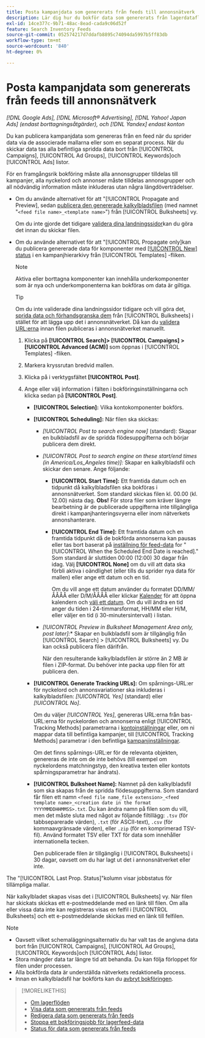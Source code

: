 ```yaml
---
title: Posta kampanjdata som genererats från feeds till annonsnätverk
description: Lär dig hur du bokför data som genererats från lagerdataflöden till annonsnätverk.
exl-id: 14ce377c-9b71-48ac-8ead-cada9c06d52f
feature: Search Inventory Feeds
source-git-commit: 052574217d7ddafb8895c74094da5997b5ff83db
workflow-type: tm+mt
source-wordcount: '840'
ht-degree: 0%

---
```


# Posta kampanjdata som genererats från feeds till annonsnätverk

*[!DNL Google Ads], [!DNL Microsoft® Advertising], [!DNL Yahoo! Japan Ads] (endast borttagningsåtgärder), och [!DNL Yandex] endast konton*

Du kan publicera kampanjdata som genereras från en feed när du sprider data via de associerade mallarna eller som en separat process. När du skickar data tas alla befintliga spridda data bort från [!UICONTROL Campaigns], [!UICONTROL Ad Groups], [!UICONTROL Keywords]och [!UICONTROL Ads] listor.

För en framgångsrik bokföring måste alla annonsgrupper tilldelas till kampanjer, alla nyckelord och annonser måste tilldelas annonsgrupper och all nödvändig information måste inkluderas utan några längdöverträdelser.

* Om du använde alternativet för att &quot;[!UICONTROL Propagate and Preview], sedan [publicera den genererade kalkylbladsfilen](/help/search-social-commerce/campaign-management/bulksheets/bulksheet-post.md) (med namnet &quot;`<feed file name>_<template name>`&quot;) från [!UICONTROL Bulksheets] vy.

  Om du inte gjorde det tidigare [validera dina landningssidor](/help/search-social-commerce/campaign-management/bulksheets/bulksheet-validate-landing-pages.md)kan du göra det innan du skickar filen.

* Om du använde alternativet för att &quot;[!UICONTROL Propagate only]kan du publicera genererade data för komponenter med [[!UICONTROL New] status](propagated-data-status.md) i en kampanjhierarkivy från [!UICONTROL Templates] -fliken.

  >[!NOTE]
  >
  >Aktiva eller borttagna komponenter kan innehålla underkomponenter som är nya och underkomponenterna kan bokföras om data är giltiga.

  >[!TIP]
  >
  >Om du inte validerade dina landningssidor tidigare och vill göra det, [sprida data och förhandsgranska dem](feed-data-propagate.md) från [!UICONTROL Bulksheets] i stället för att lägga upp det i annonsnätverket. Då kan du [validera URL:erna](/help/search-social-commerce/campaign-management/bulksheets/bulksheet-validate-landing-pages.md) innan filen publiceras i annonsnätverket manuellt.

   1. Klicka på **[!UICONTROL Search]> [!UICONTROL Campaigns] >[!UICONTROL Advanced (ACM)]** som öppnas i [!UICONTROL Templates] -fliken.

   1. Markera kryssrutan bredvid mallen.

   1. Klicka på i verktygsfältet **[!UICONTROL Post]**.

   1. Ange eller välj information i fälten i bokföringsinställningarna och klicka sedan på **[!UICONTROL Post]**.

      * **[!UICONTROL Selection]:** Vilka kontokomponenter bokförs.

      * **[!UICONTROL Scheduling]:** När filen ska skickas:

         * *[!UICONTROL Post to search engine now]* (standard): Skapar en bulkbladsfil av de spridda flödesuppgifterna och börjar publicera dem direkt.

         * *[!UICONTROL Post to search engine on these start/end times (in America/Los_Angeles time)]:* Skapar en kalkylbladsfil och skickar den senare. Ange följande:

            * **[!UICONTROL Start Time]:** Ett framtida datum och en tidpunkt då kalkylbladsfilen ska bokföras i annonsnätverket. Som standard skickas filen kl. 00.00 (kl. 12.00) nästa dag. **Obs!** För stora filer som kräver längre bearbetning är de publicerade uppgifterna inte tillgängliga direkt i kampanjhanteringsvyerna eller inom nätverkets annonshanterare.

            * **[!UICONTROL End Time]:** Ett framtida datum och en framtida tidpunkt då de bokförda annonserna kan pausas eller tas bort baserat på [inställning för feed-data](feed-settings-manage.md#feed-data-settings) for &quot;[!UICONTROL When the Scheduled End Date is reached].&quot; Som standard är sluttiden 00:00 (12:00) 30 dagar från idag. Välj **[!UICONTROL None]** om du vill att data ska förbli aktiva i oändlighet (eller tills du sprider nya data för mallen) eller ange ett datum och en tid.

              Om du vill ange ett datum använder du formatet DD/MM/ÅÅÅÅ eller D/M/ÅÅÅÅ eller klickar [Kalender](/help/search-social-commerce/assets/calendar.png "Kalender") för att öppna kalendern och [välj ett datum](/help/search-social-commerce/common-tasks/navigation-editing-selection/calendar.md). Om du vill ändra en tid anger du tiden i 24-timmarsformat, HH/MM eller H/M, eller väljer en tid (i 30-minutersintervall) i listan.

         * *[!UICONTROL Preview in Bulksheet Management Area only, post later]:** Skapar en bulkbladsfil som är tillgänglig från [!UICONTROL Search] > [!UICONTROL Bulksheets] vy. Du kan också publicera filen därifrån.

           När den resulterande kalkylbladsfilen är större än 2 MB är filen i ZIP-format. Du behöver inte packa upp filen för att publicera den.

      * **[!UICONTROL Generate Tracking URLs]:** Om spårnings-URL:er för nyckelord och annonsvariationer ska inkluderas i kalkylbladsfilen: *[!UICONTROL Yes]* (standard) eller *[!UICONTROL No]*.

        Om du väljer *[!UICONTROL Yes]*, genereras URL:erna från bas-URL:erna för nyckelorden och annonserna enligt [!UICONTROL Tracking Methods] parametrarna i [kontoinställningar](/help/search-social-commerce/campaign-management/accounts/ad-network-account-manage.md) eller, om ni mappar data till befintliga kampanjer, till [!UICONTROL Tracking Methods] parametrar i den befintliga [kampanjinställningar](/help/search-social-commerce/campaign-management/campaigns/campaign-manage.md).

        Om det finns spårnings-URL:er för de relevanta objekten, genereras de inte om de inte behövs (till exempel om nyckelordens matchningstyp, den kreativa texten eller kontots spårningsparametrar har ändrats).

      * **[!UICONTROL Bulksheet Name]:** Namnet på den kalkylbladsfil som ska skapas från de spridda flödesuppgifterna. Som standard får filen ett namn `<feed file name_file extension>_<feed template name>_<creation date in the format YYYYMMDDHHMMSS>.txt`. Du kan ändra namn på filen som du vill, men det måste sluta med något av följande filtillägg: `.tsv` (för tabbseparerade värden), `.txt` (för ASCII-text), `.csv` (för kommaavgränsade värden), eller `.zip` (för en komprimerad TSV-fil). Använd formatet TSV eller TXT för data som innehåller internationella tecken.

        Den publicerade filen är tillgänglig i [!UICONTROL Bulksheets] i 30 dagar, oavsett om du har lagt ut det i annonsnätverket eller inte.

The &quot;[!UICONTROL Last Prop. Status]&quot;kolumn visar jobbstatus för tillämpliga mallar.

När kalkylbladet skapas visas det i [!UICONTROL Bulksheets] vy. När filen har skickats skickas ett e-postmeddelande med en länk till filen. Om alla eller vissa data inte kan registreras visas en felfil i [!UICONTROL Bulksheets] och ett e-postmeddelande skickas med en länk till felfilen.

>[!NOTE]
>
>* Oavsett vilket schemaläggningsalternativ du har valt tas de angivna data bort från [!UICONTROL Campaigns], [!UICONTROL Ad Groups], [!UICONTROL Keywords]och [!UICONTROL Ads] listor.
>* Stora mängder data tar längre tid att behandla. Du kan följa förloppet för filen under processen.
>* Alla bokförda data är underställda nätverkets redaktionella process.
>* Innan en kalkylbladsfil har bokförts kan du [avbryt bokföringen](/help/search-social-commerce/campaign-management/bulksheets/bulksheet-stop-job.md).

>[!MORELIKETHIS]
>
>* [Om lagerflöden](inventory-feeds-about.md)
>* [Visa data som genererats från feeds](propagated-data-view.md)
>* [Redigera data som genererats från feeds](propagated-data-edit.md)
>* [Stoppa ett bokföringsjobb för lagerfeed-data](stop-job.md)
>* [Status för data som genererats från feeds](propagated-data-status.md)
